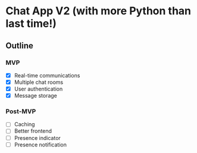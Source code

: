 # Chat App V2 (with more Python than last time!)

## Outline

### MVP

- [x] Real-time communications
- [x] Multiple chat rooms
- [x] User authentication
- [x] Message storage

### Post-MVP

- [ ] Caching
- [ ] Better frontend
- [ ] Presence indicator
- [ ] Presence notification
